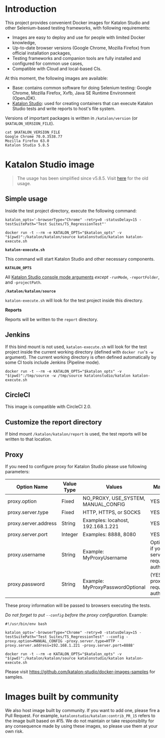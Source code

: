 # Introduction

This project provides convenient Docker images for Katalon Studio and other Selenium-based testing frameworks, with following requirements:

* Images are easy to deploy and use for people with limited Docker knowledge,
* Up-to-date browser versions (Google Chrome, Mozilla Firefox) from official installation packages,
* Testing frameworks and companion tools are fully installed and configured for common use cases,
* Compatible with Cloud and local-based CIs.

At this moment, the following images are available:

* Base: contains common software for doing Selenium testing: Google Chrome, Mozilla Firefox, Xvfb, Java SE Runtime Environment (OpenJDK).
* [Katalon Studio](https://hub.docker.com/r/katalonstudio/katalon/): used for creating containers that can execute Katalon Studio tests and write reports to host's file system.

Versions of important packages is written in `/katalon/version` (or `$KATALON_VERSION_FILE`).

    cat $KATALON_VERSION_FILE
    Google Chrome 70.0.3538.77
    Mozilla Firefox 63.0
    Katalon Studio 5.8.5

# Katalon Studio image

> The usage has been simplified since v5.8.5. Visit [here](https://github.com/katalon-studio/docker-images/tree/v5.7.1) for the old usage.

## Simple usage

Inside the test project directory, execute the following command:

```
katalon_opts='-browserType="Chrome" -retry=0 -statusDelay=15 -testSuitePath="Test Suites/TS_RegressionTest"'

docker run -t --rm -e KATALON_OPTS="$katalon_opts" -v "$(pwd)":/katalon/katalon/source katalonstudio/katalon katalon-execute.sh
```

**`katalon-execute.sh`**

This command will start Katalon Studio and other necessary components.

**`KATALON_OPTS`**

All [Katalon Studio console mode arguments](https://docs.katalon.com/display/KD/Console+Mode+Execution) *except* `-runMode`, `-reportFolder`, and `-projectPath`.

**`/katalon/katalon/source`**

`katalon-execute.sh` will look for the test project inside this directory.

**Reports**

Reports will be written to the `report` directory.

## Jenkins

If this bind mount is not used, `katalon-execute.sh` will look for the test project inside the current working directory (defined with `docker run`'s `-w` argument). The current working directory is often defined automatically by some CI tools include Jenkins (Pipeline mode).

```
docker run -t --rm -e KATALON_OPTS="$katalon_opts" -v "$(pwd)":/tmp/source -w /tmp/source katalonstudio/katalon katalon-execute.sh
```

## CircleCI

This image is compatible with CircleCI 2.0.

## Customize the report directory

If bind mount `/katalon/katalon/report` is used, the test reports will be written to that location.

## Proxy

If you need to configure proxy for Katalon Studio please use following parameters:

| Option Name          | Value Type | Values                              | Mandatory? |
| -------------------- | ---------- | ----------------------------------- | ---------- |
| proxy.option         | Fixed      | NO_PROXY, USE_SYSTEM, MANUAL_CONFIG | YES        |
| proxy.server.type    | Fixed      | HTTP, HTTPS, or SOCKS               | YES        |
| proxy.server.address | String     | Examples: locahost, 192.168.1.221   | YES        |
| proxy.server.port    | Integer    | Examples: 8888, 8080                | YES        |
| proxy.username       | String	    | Example: MyProxyUsername            | Optional (YES if your proxy server requires authentication) |
| proxy.password       | String     | Example: MyProxyPasswordOptional    | (YES if your proxy server requires authentication) |

These proxy information will be passed to browsers executing the tests.

*Do not forget to put `--config` before the proxy configuration.* Example:

```
#!/usr/bin/env bash

katalon_opts='-browserType="Chrome" -retry=0 -statusDelay=15 -testSuitePath="Test Suites/TS_RegressionTest" --config -proxy.option=MANUAL_CONFIG -proxy.server.type=HTTP -proxy.server.address=192.168.1.221 -proxy.server.port=8888'

docker run -t --rm -e KATALON_OPTS="$katalon_opts" -v "$(pwd)":/katalon/katalon/source katalonstudio/katalon katalon-execute.sh
```

Please visit https://github.com/katalon-studio/docker-images-samples for samples.

# Images built by community

We also host image built by community. If you want to add one, please fire a Pull Request. For example, `katalonstudio/katalon:contrib_PR_15` refers to the image built based on #15. We do not maintain or take responsiblity for any consequence made by using these images, so please use them at your own risk.
